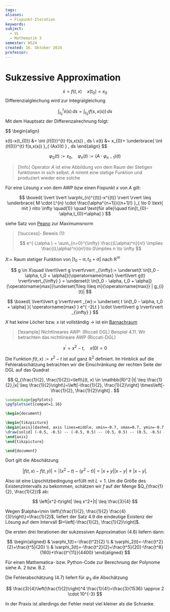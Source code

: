 ```yaml
---
tags: 
aliases:
  - Fixpunkt-Iteration
keywords: 
subject:
  - VL
  - Mathematik 3
semester: WS24
created: 16. Oktober 2024
professor:
---
```

 

# Sukzessive Approximation

$$
\dot{x} = f(t,x)\quad x(t_{0})=x_{0}
$$
Differenzialgleichung wird zur Integralgleichung

$$
\int _{t_{0}}^{t}\dot{x}(s) \, ds =\int_{t_{0}^{t}} f(s,x(s)) \, ds 
$$
Mit dem Hauptsatz der Differenzalrechnung folgt:

$$
\begin{align}

x(t)-x(t_{0}) &= \int _{t_{0}}^{t} f(s,x(s)) \, ds \\
x(t) &= x_{0}+ \underbrace{ \int _{t_{0}}^{t} f(s,x(s)) }_{ (Ax)(t) } \, ds
\end{align}
$$

$$
\varphi_{0}(t) := x_{0}, \quad\varphi_{n}(t):= (A\cdot\varphi_{n-1})(t)
$$

> [!info] Operator $A$ ist eine Abbildung von dem Raum der Stetigen funktionen in sich selbst.
> $A$ nimmt eine stetige Funktion und produziert wieder eine solche



Für eine Lösung $x$ von dem AWP bzw einen Fixpunkt $x$ von $A$ gilt:

$$
\boxed{ \lvert \lvert \varphi_{n}^{(t)}-x^{(t)}  \rvert  \rvert \leq \underbrace{ M \cdot L^{n} \cdot \frac{\alpha^{n+1}}{(n+1)!} }_{ \to 0 \text{ mit } n\to \infty \quad(1)} \quad \text{für alle}\quad t\in[t_{0}-\alpha,t_{0}+\alpha] }
$$

siehe Satz von [Peano](../Peano.md) zur Maximumsnorm


> [!success]- Beweis (1):
> 
> $$
> e^{ L\alpha } = \sum_{n=0}^{\infty} \frac{(L\alpha)^n}{n!} \implies \frac{(L\alpha)^n}{n!}\to 0\implies n \to \infty
> $$

$X:=$ Raum stetiger Funktion von $[t_{0}-\alpha, t_{0}+\alpha]$ nach $\mathbb{R}^m$

$$
g \in X\quad \lvert\lvert g \rvert\rvert _{\infty}:= \underset{t \in[t_0 - \alpha, t_0 + \alpha]}{\operatorname{max} \lvert\lvert g(t) \rvert\rvert_{\infty} } = \underset{t \in[t_0 - \alpha, t_0 + \alpha]}{\operatorname{max}}\underset{1\leq i\leq m}{\operatorname{max}} | g_{i}(t)|
$$

$$
\boxed{ \lvert\lvert g \rvert\rvert _{w}:= \underset{ t \in[t_0 - \alpha, t_0 + \alpha] }{ \operatorname{max} } e^{ -2Lt } \cdot \lvert\lvert g \rvert\rvert _{\infty} }
$$

$X$ hat keine Löcher bzw. $x$ ist vollständig $\to$   ist ein [Barnachraum](Barnachscher%20Fixpunktsatz.md)

>[!example] Nichtlineares AWP: (Riccati DGL)
Beispiel 4.11. Wir betrachten das nichtlineare AWP (Riccati-DGL)

$$
x^{\prime}=x^2-t, \quad x(0)=0
$$


Die Funktion $f(t, x):=x^2-t$ ist auf ganz $\mathbb{R}^2$ definiert. Im Hinblick auf die Fehlerabschätzung betrachten wir die Einschränkung der rechten Seite der DGL auf das Quadrat

$$
Q_{\frac{1}{2}, \frac{1}{2}}=\left\{(t, x) \in \mathbb{R}^2:|t| \leq \frac{1}{2},|x| \leq \frac{1}{2}\right\}=\left[-\frac{1}{2}, \frac{1}{2}\right] \times\left[-\frac{1}{2}, \frac{1}{2}\right] .
$$


```tikz
\usepackage{pgfplots}
\pgfplotsset{compat=1.16}

\begin{document}

\begin{tikzpicture}
\begin{axis}[dashed, axis lines=middle, xmin=-0.7, xmax=0.7, ymin=-0.7, ymax=0.7]
\draw[solid] (-0.5, -0.5) -- (-0.5, 0.5) -- (0.5, 0.5) -- (0.5, -0.5) -- (-0.5, -0.5);
\end{axis}
\end{tikzpicture}

\end{document}
```

Dort gilt die Abschätzung

$$
|f(t, x)-f(t, y)|=\left|\left(x^2-t\right)-\left(y^2-t\right)\right|=|x+y||x-y| \leq|x-y| .
$$


Also ist eine Lipschitzbedingung erfüllt mit $L=1$.
Um die Größe des Existenzintervalls zu bekommen, schätzen wir $f$ auf der Menge $Q_{\frac{1}{2}, \frac{1}{2}}$ ab:

$$
\left|x^2-t\right| \leq x^2+|t| \leq \frac{3}{4}
$$

Wegen $\alpha=\min \left\{\frac{1}{2}, \frac{1}{2} \frac{4}{3}\right\}=\frac{1}{2}$, liefert der Satz 4.9 die eindeutige Existenz der Lösung auf dem Intervall $I=\left[-\frac{1}{2}, \frac{1}{2}\right]$.

Die ersten drei Iterationen der sukzessiven Approximation (4.6) liefern dann:

$$
\begin{aligned}
& \varphi_1(t)=-\frac{t^2}{2} \\
& \varphi_2(t)=-\frac{t^2}{2}+\frac{t^5}{20} \\
& \varphi_3(t)=-\frac{t^2}{2}+\frac{t^5}{20}-\frac{t^8}{160}+\frac{t^{11}}{4400}
\end{aligned}
$$


Für einen Mathematica- bzw. Python-Code zur Berechnung der Polynome siehe A. 2 bzw. B.2.

Die Fehlerabschätzung (4.7) liefert für $\varphi_3$ die Abschätzung

$$
\frac{3}{4}\left(\frac{1}{2}\right)^4 \frac{1}{4!}=\frac{3}{1536} \approx 2 \cdot 10^{-3}
$$


In der Praxis ist allerdings der Fehler meist viel kleiner als die Schranke.